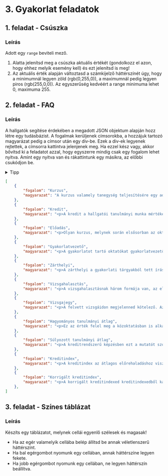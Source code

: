 # 3. Gyakorlat feladatok

## 1. feladat - Csúszka

### Leírás

Adott egy ```range``` beviteli mező.

1. Alatta jelenítsd meg a csúszka aktuális értékét (gondolkozz el azon, hogy ehhez melyik esemény kell) és ezt jelenítsd is meg!
2. Az aktuális érték alapján változtasd a számkijelző háttérszínét úgy, hogy a minimumnál legyen zöld (rgb(0,255,0)), a maximumnál pedig legyen piros (rgb(255,0,0)). Az egyszerűség kedvéért a range minimuma lehet 0, maximuma 255.

## 2. feladat - FAQ

### Leírás
A hallgatók segítése érdekében a megadott JSON objektum alapján hozz létre egy tudásbázist.
A fogalmak kerüljenek címsorokba, a hozzájuk tartozó magyarázat pedig a címsor után egy div-be. Ezek a div-ek legyenek rejtettek, a címsorra kattintva jelenjenek meg.
Ha ezzel kész vagy, akkor bővítsd ki a feladatot azzal, hogy egyszerre mindig csak egy fogalom lehet nyitva. Amint egy nyitva van és rákattintunk egy másikra, az előbbi csukódjon be.

<details>
<summary>Tipp</summary>
Készíts egy stílusosztályt amivel tudod vezérelni, hogy mikor legyen nyitva a fogalom.
</details>

```JSON
[
    {
        "fogalom": "Kurzus",
        "magyarazat": "A kurzus valamely tanegység teljesítésére egy adott tanulmányi időszakban meghirdetett tényleges lehetőség. A kurzushoz – típusától függően – tartozik konkrét hely, időpont, oktató. A kurzus típusa, tulajdonságai stb. megegyeznek annak a tanegységnek a típusával és tulajdonságaival, melyek teljesítésére meghirdették (időtartam, kontaktóraszám, a foglalkozás jellege, az érékelés típusa)."
    },
    {
        "fogalom": "Kredit",
        "magyarazat": "<p>A kredit a hallgatói tanulmányi munka mértékegysége, egy kredit a Nemzeti Felsőoktatási Törvény szerint 30 tanulmányi munkaórával egyenértékű. A tantárgyakhoz rendelt kreditérték azt a becsült időt fejezi ki, amely a meghatározott ismeretek teljesítéséhez és a követelmények teljesítéséhez szükséges.</p><p>Ha nem teljesítesz az első négy félévben legalább 30 kreditet, akkor a hallgatói jogviszonyod megszűnik.</p>"
    },
    {
        "fogalom": "Előadás",
        "magyarazat": "<p>Olyan kurzus, melynek során elsősorban az oktató (előadó) szóbeli magyarázata alapján lehet elsajátítani a tárgyhoz kapcsolódó elméleti anyagrészt. Általában kollokviummal (vizsgával) végződik. Ha a képzési terv előírja, akkor az előadás látogatása kötelező, karunkon már nem egy olyan tárgy van, amelyre ez igaz. Azonban ennek hiányában sem célszerű elhanyagolni ezen órák látogatását, hiszen az órán leírt saját jegyzetedből egyszerűbb tanulni, főleg, ha egyszer már „találkoztál” az anyaggal a vizsga előtt.</p>"
    },
    {
        "fogalom": "Gyakorlatvezető",
        "magyarazat": "<p>A gyakorlatot tartó oktatókat gyakorlatvezetőnek, rövidítve gyakran csak „gyakveznek” nevezik. Míg az előadásokat általában magasabb beosztású oktatók tartják, addig a gyakorlatvezetők között doktoranduszokat és demonstrátorokat (felsőbb éves hallgatókat) is találni.</p>"
    },
    {
        "fogalom": "Zárthelyi",
        "magyarazat": "<p>A zárthelyi a gyakorlati tárgyakból tett írásbeli számonkérés, egy kurzusból átlagosan 2-3 van belőle félévenként. Leginkább a középiskola témazáró dolgozatához hasonlítható, az addig vett anyagrészből szerzett tudásodról kell számot adnod.</p>"
    },
    {
        "fogalom": "Vizsgahalasztás",
        "magyarazat": "<p>A vizsgahalasztásnak három formája van, az első az, ha a vizsgaidőpontról a vizsga előtt legalább 24órával lejelentkezel vagy – amennyiben van szabad hely – átjelentkezel egy másik időpontra. A második lehetőség az, hogy a vizsgán megjelenve – még a vizsgázás megkezdése előtt – kéred az oktatótól az „igazoltan nem jelent meg” státusz bejegyzését, amit egy vizsgaidőszakban egy tárgyból legfeljebb egyszer tehetsz meg. Annak érdekében, hogy hallgatótársaid elől ne vedd el feleslegesen a vizsgahelyet, mindig jelentkezz le az Neptunbana vizsgaalkalomról, ha előre tudod, hogy mégsem kívánsz akkor számot adni tudásodról.</p><p>A vizsgahalasztás harmadik formája akkor áll fenn, ha a vizsgán igazolható, rajtad kívül álló okból nem jelentél meg, ezt igazolt vizsgahalasztásnak is nevezik. Az oktató csak ebben az esetben köteles újabb vizsgaidőpontot biztosítani számodra, ha amúgy már nem lenne több.</p><p>A vizsgahalasztás nem minősül elhasznált vizsgaalkalomnak.</p>"
    },
    {
        "fogalom": "Vizsgajegy",
        "magyarazat": "<p>A felvett vizsgáidon megjelenned kötelező. Az igazolt, rajtad kívül álló okból származó távollét vizsgahalasztásnak számít, de az igazolatlan hiányzással amellett, hogy elhasználsz egy vizsgalehetőséget érdemjegyszerzési kísérlet nélkül, még térítési díjat is kell fizetned. Amennyiben a vizsga megkezdődik, a teljesítményedet az oktatónak érdemjeggyel minősítenie kell.</p>"
    },
    {
        "fogalom": "Hagyományos tanulmányi átlag",
        "magyarazat": "<p>Ez az érték felel meg a közoktatásban is alkalmazott tanulmányi átlagnak. Azaz a számítási módja az adott szemeszterben szerzett érdemjegyeid összege elosztva a tantárgyaid számával. A felsőoktatásban a kreditrendszer bevezetésével a hagyományos tanulmányi átlagot azonban nem használják semminek sem alapjául már.</p>"
    },
    {
        "fogalom": "Súlyozott tanulmányi átlag",
        "magyarazat": "<p>A kreditrendszerű képzésben ezt a mutatót szokás használni a hallgatók tanulmányi eredmények összevetésére. Nevezik halmozott tanulmányi átlagnak is, de gyakran egyszerűen csak tanulmányi átlagnak hívják. Számításánál a félév során teljesített tantárgyaid kreditértékének és érdemjegyének szorzataiból képzett összeget kell a teljesített tárgyaid kreditjeinek összegével elosztani.</p>"
    },
    {
        "fogalom": "Kreditindex",
        "magyarazat": "<p>A kreditindex az átlagos előrehaladáshoz viszonyított tanulmányi mutató. Egy félévben átlagosan harminc kreditet kell teljesíteni, ezért a kreditindex számításakor a szemeszter során teljesített tantárgyaid kreditértékének és érdemjegyének szorzataiból képzett összeget kell harminccal elosztani.</p>"
    },
    {
        "fogalom": "Korrigált kreditindex",
        "magyarazat": "<p>A korrigált kreditindexed kreditindexedből kaphatod meg oly módon, hogy megszorozod azt az adott félévben teljesített, illetve felvett kreditjeidnek hányadosával.</p><p>A korrigált kreditindex a másik fontos egyetemi tanulmányi mutató a súlyozott tanulmányi átlag mellett.</p>"
    },
]
```
## 3. feladat - Színes táblázat

### Leírás

Készíts egy táblázatot, melynek cellái egyenlő szélesek és magasak!

- Ha az egér valamelyik cellába belép állítsd be annak véletlenszerű háttérszínt.
- Ha bal egérgombot nyomunk egy cellában, annak háttérszíne legyen fekete.
- Ha jobb egérgombot nyomunk egy cellában, ne legyen háttérszín beállítva.
